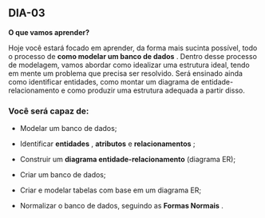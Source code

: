 ## DIA-03

**O que vamos aprender?**

Hoje você estará focado em aprender, da forma mais sucinta possível, todo o processo de  **como modelar um banco de dados** . Dentro desse processo de modelagem, vamos abordar como idealizar uma estrutura ideal, tendo em mente um problema que precisa ser resolvido. Será ensinado ainda como identificar entidades, como montar um diagrama de entidade-relacionamento e como produzir uma estrutura adequada a partir disso.

### Você será capaz de:

-   Modelar um banco de dados;
    
-   Identificar  **entidades** ,  **atributos** e  **relacionamentos** ;
    
-   Construir um  **diagrama entidade-relacionamento** (diagrama ER);
    
-   Criar um banco de dados;
    
-   Criar e modelar tabelas com base em um diagrama ER;
    
-   Normalizar o banco de dados, seguindo as  **Formas Normais** .
